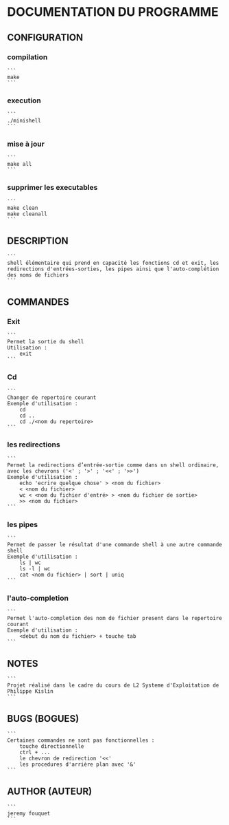 
# DOCUMENTATION DU PROGRAMME

## CONFIGURATION
### compilation
    ```
    make
    ```
### execution
    ```
    ./minishell
    ```
### mise à jour
    ```
    make all
    ```
### supprimer les executables
    ```
    make clean
    make cleanall
    ```
## DESCRIPTION
    ```
    shell élémentaire qui prend en capacité les fonctions cd et exit, les redirections d'entrées-sorties, les pipes ainsi que l'auto-complétion des noms de fichiers
    ```
## COMMANDES
### Exit
    ```
    Permet la sortie du shell
    Utilisation :
        exit
    ```
### Cd
    ```
    Changer de repertoire courant
    Exemple d'utilisation :
        cd
        cd ..
        cd ./<nom du repertoire>
    ```
### les redirections
    ```
    Permet la redirections d’entrée-sortie comme dans un shell ordinaire, avec les chevrons ('<' ; '>' ; '<<' ; '>>')
    Exemple d'utilisation :
        echo 'ecrire quelque chose' > <nom du fichier>
        < <nom du fichier>
        wc < <nom du fichier d'entré> > <nom du fichier de sortie>
        >> <nom du fichier>
    ```
### les pipes
    ```
    Permet de passer le résultat d'une commande shell à une autre commande shell
    Exemple d'utilisation :
        ls | wc
        ls -l | wc
        cat <nom du fichier> | sort | uniq
    ```
### l'auto-completion
    ```
    Permet l'auto-completion des nom de fichier present dans le repertoire courant
    Exemple d'utilisation :
        <debut du nom du fichier> + touche tab
    ```
## NOTES
    ```
    Projet réalisé dans le cadre du cours de L2 Systeme d'Exploitation de Philippe Kislin
    ```
## BUGS (BOGUES)
    ```
    Certaines commandes ne sont pas fonctionnelles :
        touche directionnelle
        ctrl + ...
        le chevron de redirection '<<'
        les procedures d'arrière plan avec '&'
    ```
## AUTHOR (AUTEUR)
    ```
    jeremy fouquet
    ```
